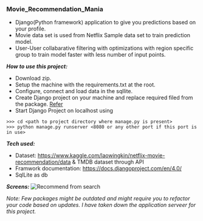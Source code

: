 ### Movie_Recommendation_Mania

- Django(Python framework) application to give you predictions based on your profile. 
- Movie data set is used from Netflix Sample data set to train prediction model. 
- User-User collabarative filtering with optimizations with region specific group to train model faster with less number of input points.

***How to use this project:***
- Download zip.
- Setup the machine with the requirements.txt at the root.
- Configure, connect and load data in the sqllite.
- Create Django project on your machine and replace required filed from the package. [Refer](https://docs.djangoproject.com/en/4.0/intro/tutorial01/#creating-a-project)
- Start Django Project on localhost using
```
>>> cd <path to project directory where manage.py is present>
>>> python manage.py runserver <8080 or any other port if this port is in use>
```

***Tech used:***
- Dataset: https://www.kaggle.com/laowingkin/netflix-movie-recommendation/data & TMDB dataset through API
- Framwork documentation: https://docs.djangoproject.com/en/4.0/
- SqlLite as db

***Screens:***
 ![Recommend from search](https://user-images.githubusercontent.com/20341930/165031664-cef76588-2647-4deb-b2ad-ee7c75964297.png)


*Note: Few packages might be outdated and might require you to refactor your code based on updates. I have taken down the application serveer for this project.*
